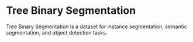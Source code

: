 # Tree Binary Segmentation

Tree Binary Segmentation is a dataset for instance segmentation, semantic segmentation, and object detection tasks.